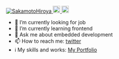 <p align="left">
  <a href="https://github.com/SakamotoHiroya/SakamotoHiroya/">
    <img src="https://komarev.com/ghpvc/?username=SakamotoHiroya" alt="SakamotoHiroya" />
  </a>
  <a href="http://twitter.com/hiroya_sakamoto">
    <img height="20" src="https://img.shields.io/twitter/follow/hiroya_sakamoto?label=Twitter&logo=twitter&style=flat" />
  </a>
  <a href="https://github.com/SakamotoHiroya">
    <img height="20" src="https://img.shields.io/github/followers/SakamotoHiroya?label=follow&logo=github&style=flat" />
  </a>
</p>

- 🔭 I’m currently looking for job
- 🌱 I’m currently learning frontend
- 💬 Ask me about embedded development
- 📫 How to reach me: [twitter](https://twitter.com/hiroya_sakamoto)
- ℹ️ My skills and works: [My Portfolio](https://ayorih.zouri.jp/)
